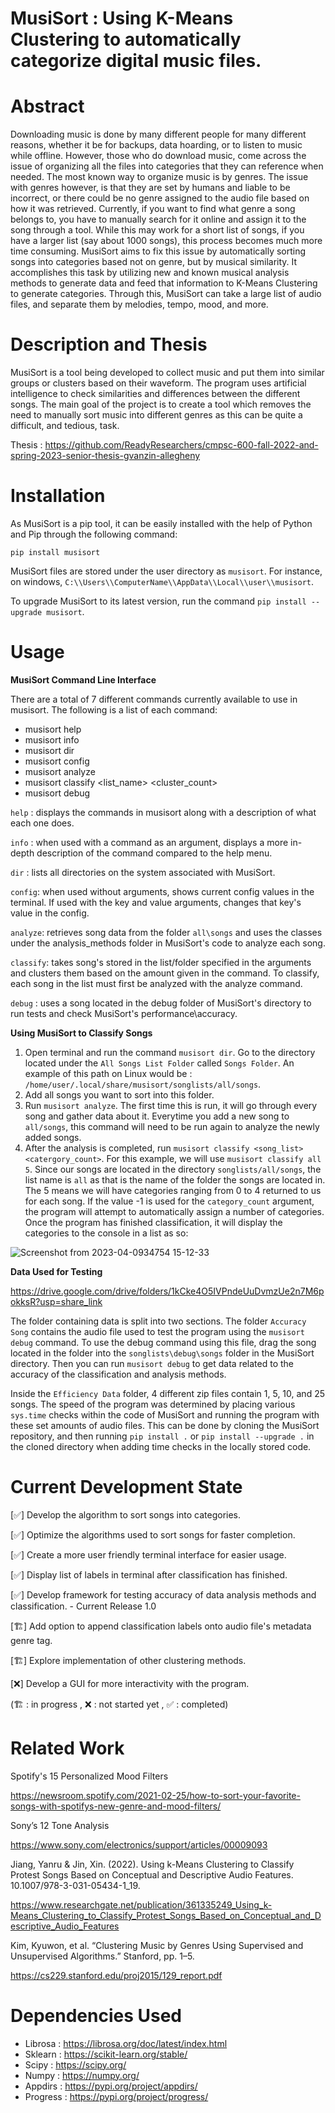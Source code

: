 # MusiSort : Using K-Means Clustering to automatically categorize digital music files.

# Abstract

Downloading music is done by many different people for many different reasons, whether it be for backups, data hoarding, or to listen to music while offline. However, those who do download music, come across the issue of organizing all the files into categories that they can reference when needed. The most known way to organize music is by genres. The issue with genres however, is that they are set by humans and liable to be incorrect, or there could be no genre assigned to the audio file based on how it was retrieved. Currently, if you want to find what genre a song belongs to, you have to manually search for it online and assign it to the song through a tool. While this may work for a short list of songs, if you have a larger list (say about 1000 songs), this process becomes much more time consuming. MusiSort aims to fix this issue by automatically sorting songs into categories based not on genre, but by musical similarity. It accomplishes this task by utilizing new and known musical analysis methods to generate data and feed that information to K-Means Clustering to generate categories. Through this, MusiSort can take a large list of audio files, and separate them by melodies, tempo, mood, and more.

# Description and Thesis

MusiSort is a tool being developed to collect music and put them into similar groups or clusters based on their waveform.  The program uses artificial intelligence to check similarities and differences between the different songs.  The main goal of the project is to create a tool which removes the need to manually sort music into different genres as this can be quite a difficult, and tedious, task.  

Thesis : https://github.com/ReadyResearchers/cmpsc-600-fall-2022-and-spring-2023-senior-thesis-gvanzin-allegheny

# Installation

As MusiSort is a pip tool, it can be easily installed with the help of Python and Pip through the following command:

`pip install musisort`

MusiSort files are stored under the user directory as `musisort`.  For instance, on windows, `C:\\Users\\ComputerName\\AppData\\Local\\user\\musisort`.

To upgrade MusiSort to its latest version, run the command `pip install --upgrade musisort`.

# Usage

**MusiSort Command Line Interface**

There are a total of 7 different commands currently available to use in musisort. The following is a list of each command:

- musisort help
- musisort info <command>
- musisort dir
- musisort config <key> <value>
- musisort analyze
- musisort classify <list_name> <cluster_count>
- musisort debug

`help`  : displays the commands in musisort along with a description of what each one does.

`info`  : when used with a command as an argument, displays a more in-depth description of the command compared to the help menu.

`dir`   : lists all directories on the system associated with MusiSort.

`config`: when used without arguments, shows current config values in the terminal. If used with the key and value arguments, changes that key's value in the config.

`analyze`: retrieves song data from the folder `all\songs` and uses the classes under the analysis_methods folder in MusiSort's code to analyze each song.

`classify`: takes song's stored in the list/folder specified in the arguments and clusters them based on the amount given in the command.  To classify, each song in the list must first be analyzed with the analyze command.

`debug` : uses a song located in the debug folder of MusiSort's directory to run tests and check MusiSort's performance\accuracy.

**Using MusiSort to Classify Songs**

1. Open terminal and run the command `musisort dir`.  Go to the directory located under the `All Songs List Folder` called `Songs Folder`.  An example of this path on Linux would be : `/home/user/.local/share/musisort/songlists/all/songs`.
2. Add all songs you want to sort into this folder.
3. Run `musisort analyze`.  The first time this is run, it will go through every song and gather data about it.  Everytime you add a new song to `all/songs`, this command will need to be run again to analyze the newly added songs.
4. After the analysis is completed, run `musisort classify <song_list> <catergory_count>`.  For this example, we will use `musisort classify all 5`.  Since our songs are located in the directory `songlists/all/songs`, the list name is `all` as that is the name of the folder the songs are located in.  The 5 means we will have categories ranging from 0 to 4 returned to us for each song.  If the value -1 is used for the `category_count` argument, the program will attempt to automatically assign a number of categories.  Once the program has finished classification, it will display the categories to the console in a list as so:

![Screenshot from 2023-04-0934754 15-12-33](https://user-images.githubusercontent.com/54772966/230233534-506b809e-8f1f-4231-9905-58c659328a55.png)

**Data Used for Testing**

https://drive.google.com/drive/folders/1kCke4O5IVPndeUuDvmzUe2n7M6pokksR?usp=share_link

The folder containing data is split into two sections.  The folder `Accuracy Song` contains the audio file used to test the program using the `musisort debug` command.  To use the debug command using this file, drag the song located in the folder into the `songlists\debug\songs` folder in the MusiSort directory.  Then you can run `musisort debug` to get data related to the accuracy of the classification and analysis methods.

Inside the `Efficiency Data` folder, 4 different zip files contain 1, 5, 10, and 25 songs.  The speed of the program was determined by placing various `sys.time` checks within the code of MusiSort and running the program with these set amounts of audio files.  This can be done by cloning the MusiSort repository, and then running `pip install .` or `pip install --upgrade .` in the cloned directory when adding time checks in the locally stored code.

# Current Development State

[✅] Develop the algorithm to sort songs into categories.

[✅] Optimize the algorithms used to sort songs for faster completion.

[✅] Create a more user friendly terminal interface for easier usage.

[✅] Display list of labels in terminal after classification has finished.

[✅] Develop framework for testing accuracy of data analysis methods and classification. - Current Release 1.0

[🏗️] Add option to append classification labels onto audio file's metadata genre tag.

[🏗️] Explore implementation of other clustering methods.

[❌] Develop a GUI for more interactivity with the program.

(🏗️ : in progress , ❌ : not started yet , ✅ : completed)

# Related Work

Spotify's 15 Personalized Mood Filters

https://newsroom.spotify.com/2021-02-25/how-to-sort-your-favorite-songs-with-spotifys-new-genre-and-mood-filters/

Sony’s 12 Tone Analysis

https://www.sony.com/electronics/support/articles/00009093

Jiang, Yanru & Jin, Xin. (2022). Using k-Means Clustering to Classify Protest Songs Based on Conceptual and Descriptive Audio Features. 10.1007/978-3-031-05434-1_19. 

https://www.researchgate.net/publication/361335249_Using_k-Means_Clustering_to_Classify_Protest_Songs_Based_on_Conceptual_and_Descriptive_Audio_Features

Kim, Kyuwon, et al. “Clustering Music by Genres Using Supervised and Unsupervised Algorithms.” Stanford, pp. 1–5. 

https://cs229.stanford.edu/proj2015/129_report.pdf

# Dependencies Used

- Librosa  : https://librosa.org/doc/latest/index.html
- Sklearn  : https://scikit-learn.org/stable/
- Scipy    : https://scipy.org/
- Numpy    : https://numpy.org/
- Appdirs  : https://pypi.org/project/appdirs/
- Progress : https://pypi.org/project/progress/

